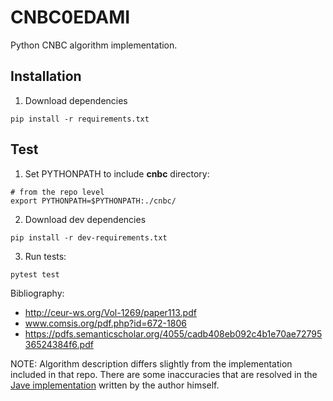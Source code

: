 # CNBC0EDAMI

Python CNBC algorithm implementation.


## Installation

1. Download dependencies

```
pip install -r requirements.txt
```


## Test

1. Set PYTHONPATH to include **cnbc** directory:
```
# from the repo level
export PYTHONPATH=$PYTHONPATH:./cnbc/
```

2. Download dev dependencies
```
pip install -r dev-requirements.txt
```
3. Run tests:
```
pytest test
```


Bibliography:
* http://ceur-ws.org/Vol-1269/paper113.pdf
* www.comsis.org/pdf.php?id=672-1806
* https://pdfs.semanticscholar.org/4055/cadb408eb092c4b1e70ae7279536524384f6.pdf

NOTE: Algorithm description differs slightly from the implementation included in that repo. There are some inaccuracies that are resolved in the [Jave implementation](https://github.com/piotrlasek/clustering/blob/master/src/org/dmtools/clustering/algorithm/CNBC/CDNBCRTree.java) written by the author himself.